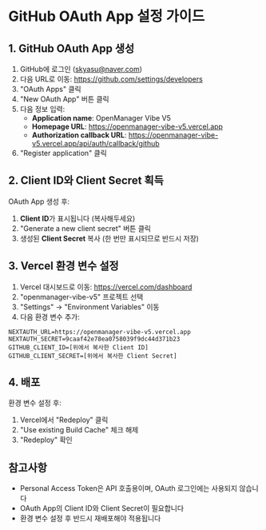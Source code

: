 # GitHub OAuth App 설정 가이드

## 1. GitHub OAuth App 생성

1. GitHub에 로그인 (skyasu@naver.com)
2. 다음 URL로 이동: https://github.com/settings/developers
3. "OAuth Apps" 클릭
4. "New OAuth App" 버튼 클릭
5. 다음 정보 입력:
   - **Application name**: OpenManager Vibe V5
   - **Homepage URL**: https://openmanager-vibe-v5.vercel.app
   - **Authorization callback URL**: https://openmanager-vibe-v5.vercel.app/api/auth/callback/github
6. "Register application" 클릭

## 2. Client ID와 Client Secret 획득

OAuth App 생성 후:
1. **Client ID**가 표시됩니다 (복사해두세요)
2. "Generate a new client secret" 버튼 클릭
3. 생성된 **Client Secret** 복사 (한 번만 표시되므로 반드시 저장)

## 3. Vercel 환경 변수 설정

1. Vercel 대시보드로 이동: https://vercel.com/dashboard
2. "openmanager-vibe-v5" 프로젝트 선택
3. "Settings" → "Environment Variables" 이동
4. 다음 환경 변수 추가:

```
NEXTAUTH_URL=https://openmanager-vibe-v5.vercel.app
NEXTAUTH_SECRET=9caaf42e78ea0758039f9dc44d371b23
GITHUB_CLIENT_ID=[위에서 복사한 Client ID]
GITHUB_CLIENT_SECRET=[위에서 복사한 Client Secret]
```

## 4. 배포

환경 변수 설정 후:
1. Vercel에서 "Redeploy" 클릭
2. "Use existing Build Cache" 체크 해제
3. "Redeploy" 확인

## 참고사항

- Personal Access Token은 API 호출용이며, OAuth 로그인에는 사용되지 않습니다
- OAuth App의 Client ID와 Client Secret이 필요합니다
- 환경 변수 설정 후 반드시 재배포해야 적용됩니다